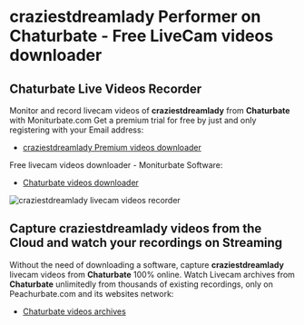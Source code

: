 # craziestdreamlady Performer on Chaturbate - Free LiveCam videos downloader

## Chaturbate Live Videos Recorder

Monitor and record livecam videos of **craziestdreamlady** from **Chaturbate** with Moniturbate.com
Get a premium trial for free by just and only registering with your Email address:
* [craziestdreamlady Premium videos downloader](https://moniturbate.com/request-demo-licence-key.html)

Free livecam videos downloader - Moniturbate Software:
* [Chaturbate videos downloader](https://moniturbate.com/moniturbate-download-software.html)

![craziestdreamlady livecam videos recorder](https://peachurnet.com/templates/moniturbate-software.png)


## Capture craziestdreamlady videos from the Cloud and watch your recordings on Streaming

Without the need of downloading a software, capture **craziestdreamlady** livecam videos from **Chaturbate** 100% online.
Watch Livecam archives from **Chaturbate** unlimitedly from thousands of existing recordings, only on Peachurbate.com and its websites network:
* [Chaturbate videos archives](https://peachurnet.com/)